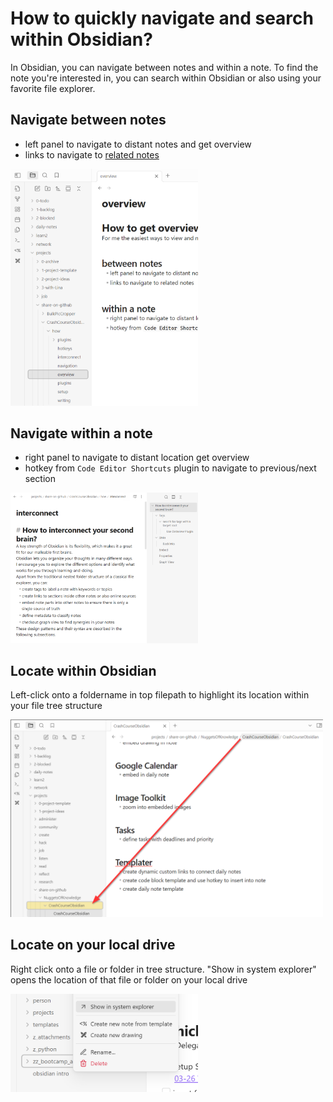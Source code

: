 # How to quickly navigate and search within Obsidian? 

In Obsidian, you can navigate between notes and within a note. 
To find the note you're interested in, you can search within Obsidian or also using your favorite file explorer. 

## Navigate between notes
- left panel to navigate to distant notes and get overview
- links to navigate to [related notes](plugins.md)

<img src="../pics/navigate-between-notes.png" width="300">

## Navigate within a note
- right panel to navigate to distant location get overview
- hotkey from `Code Editor Shortcuts` plugin to navigate to previous/next section 

<img src="../pics/navigate-between-sections.png" width="300">


## Locate within Obsidian
Left-click onto a foldername in top filepath to highlight its location within your file tree structure 
<div>
  <img src="../pics/navigate-locate-file-in-tree.png" width="500">
</div>

## Locate on your local drive
Right click onto a file or folder in tree structure. 
"Show in system explorer" opens the location of that file or folder on your local drive
<div>
  <img src="../pics/show-file-in-system-explorer.png" width="300">
</div> 
